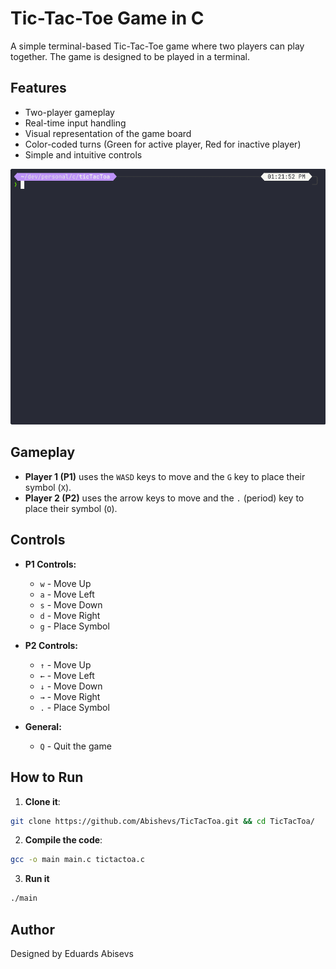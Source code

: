 # Tic-Tac-Toe Game in C

A simple terminal-based Tic-Tac-Toe game where two players can play together. The game is designed to be played in a terminal.

## Features

- Two-player gameplay
- Real-time input handling
- Visual representation of the game board
- Color-coded turns (Green for active player, Red for inactive player)
- Simple and intuitive controls

![](https://github.com/Abishevs/TicTacToa/blob/master/gifs/tictactoa_1.gif)


## Gameplay

- **Player 1 (P1)** uses the `WASD` keys to move and the `G` key to place their symbol (`X`).
- **Player 2 (P2)** uses the arrow keys to move and the `.` (period) key to place their symbol (`O`).

## Controls

- **P1 Controls:**
  - `w` - Move Up
  - `a` - Move Left
  - `s` - Move Down
  - `d` - Move Right
  - `g` - Place Symbol

- **P2 Controls:**
  - `↑` - Move Up
  - `←` - Move Left
  - `↓` - Move Down
  - `→` - Move Right
  - `.` - Place Symbol

- **General:**
  - `Q` - Quit the game

## How to Run

  1. **Clone it**:
  ```sh
  git clone https://github.com/Abishevs/TicTacToa.git && cd TicTacToa/ 
  ```

  2. **Compile the code**:
  ```sh
  gcc -o main main.c tictactoa.c
  ```

  3. **Run it**
  ```sh
  ./main
  ```

## Author
Designed by Eduards Abisevs

